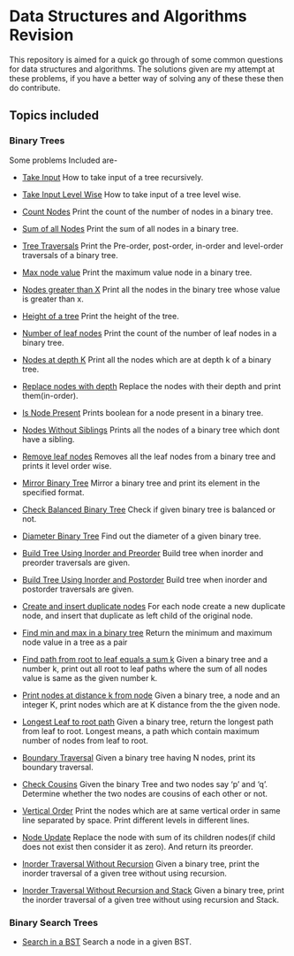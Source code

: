 # Data Structures and Algorithms Revision

This repository is aimed for a quick go through of some common questions for data structures and algorithms. The solutions given are my attempt at these problems, if you have a better way of solving any of these these then do contribute.

## Topics included

### Binary Trees

Some problems Included are-

* [Take Input](./Binary_Trees/BT1_Take_Input.java)
How to take input of a tree recursively.

* [Take Input Level Wise](./Binary_Trees/BT2_Take_Input_Level_Wise.java)
How to take input of a tree level wise.

* [Count Nodes](./Binary_Trees/BT3_Count_Nodes.java)
Print the count of the number of nodes in a binary tree.

* [Sum of all Nodes](./Binary_Trees/BT4_Sum_Of_All_Nodes.java)
Print the sum of all nodes in a binary tree.

* [Tree Traversals](./Binary_Trees/BT5_Tree_Traversals.java)
Print the Pre-order, post-order, in-order and level-order traversals of a binary tree.

* [Max node value](./Binary_Trees/BT6_Maximum_Node_Value.java)
Print the maximum value node in a binary tree.

* [Nodes greater than X](./Binary_Trees/BT7_Nodes_Greater_Than_X.java)
Print all the nodes in the binary tree whose value is greater than x.

* [Height of a tree](./Binary_Trees/BT8_Height_Of_Tree.java)
Print the height of the tree.

* [Number of leaf nodes](./Binary_Trees/BT9_Number_Of_Leaf_Nodes.java)
Print the count of the number of leaf nodes in a binary tree.

* [Nodes at depth K](./Binary_Trees/BT10_Print_Nodes_At_Depth_K.java)
Print all the nodes which are at depth k of a binary tree.

* [Replace nodes with depth](./Binary_Trees/BT11_Replace_Nodes_With_Depth.java)
Replace the nodes with their depth and print them(in-order).

* [Is Node Present](./Binary_Trees/BT12_Is_Node_Present.java)
Prints boolean for a node present in a binary tree.

* [Nodes Without Siblings](./Binary_Trees/BT13_Nodes_Without_Sibling.java)
Prints all the nodes of a binary tree which dont have a sibling.

* [Remove leaf nodes](./Binary_Trees/BT14_Remove_All_Leaf_Nodes.java)
Removes all the leaf nodes from a binary tree and prints it level order wise.

* [Mirror Binary Tree](./Binary_Trees/BT15_Mirror_Binary_Tree.java)
Mirror a binary tree and print its element in the specified format.

* [Check Balanced Binary Tree](./Binary_Trees/BT16_Check_Balanced.java)
Check if given binary tree is balanced or not.

* [Diameter Binary Tree](./Binary_Trees/BT17_Diameter_Binary_Tree.java)
Find out the diameter of a given binary tree.

* [Build Tree Using Inorder and Preorder](./Binary_Trees/BT18_Build_Using_In_Pre.java)
Build tree when inorder and preorder traversals are given.

* [Build Tree Using Inorder and Postorder](./Binary_Trees/BT19_Build_Using_In_Post.java)
Build tree when inorder and postorder traversals are given.

* [Create and insert duplicate nodes](./Binary_Trees/BT20_Create_Insert_Duplicate_Node.java)
 For each node create a new duplicate node, and insert that duplicate as left child of the original node.

* [Find min and max in a binary tree](./Binary_Trees/BT21_Min_Max.java)
 Return the minimum and maximum node value in a tree as a pair

* [Find path from root to leaf equals a sum k](./Binary_Trees/BT22_Path_Sum_Root_To_Leaf.java)
 Given a binary tree and a number k, print out all root to leaf paths where the sum of all nodes value is same as the given number k.

* [Print nodes at distance k from node](./Binary_Trees/BT23_Print_Nodes_At_Distance_K.java)
 Given a binary tree, a node and an integer K, print nodes which are at K distance from the the given node.

* [Longest Leaf to root path](./Binary_Trees/BT24_Longest_Leaf_To_Root_Path.java)
 Given a binary tree, return the longest path from leaf to root. Longest means, a path which contain maximum number of nodes from leaf to root.

* [Boundary Traversal](./Binary_Trees/BT25_Boundary_Traversal.java)
Given a binary tree having N nodes, print its boundary traversal.

* [Check Cousins](./Binary_Trees/BT26_Check_Cousins.java)
Given the binary Tree and two nodes say ‘p’ and ‘q’. Determine whether the two nodes are cousins of each other or not.

* [Vertical Order](./Binary_Trees/BT27_Vertical_Order.java)
Print the nodes which are at same vertical order in same line separated by space. Print different levels in different lines.

* [Node Update](./Binary_Trees/BT28_Node_Update.java)
 Replace the node with sum of its children nodes(if child does not exist then consider it as zero). And return its preorder.

* [Inorder Traversal Without Recursion](./Binary_Trees/BT29_Inorder_Traversal_Without_Recursion.java)
 Given a binary tree, print the inorder traversal of a given tree without using recursion.

* [Inorder Traversal Without Recursion and Stack](./Binary_Trees/BT30_Inorder_Traversal_Without_Recursion_And_Stack.java)
 Given a binary tree, print the inorder traversal of a given tree without using recursion and Stack.

### Binary Search Trees

* [Search in a BST](./Binary_Search_Trees/BST0001_Search_Node.java)
Search a node in a given BST.
